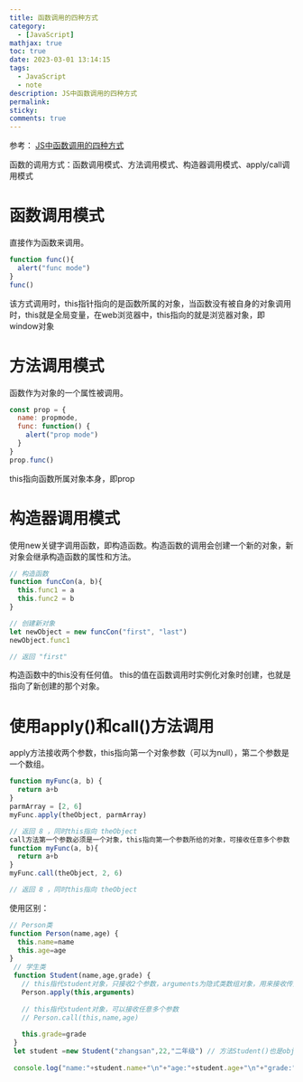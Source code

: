 ```yaml
---
title: 函数调用的四种方式
category:
  - [JavaScript]
mathjax: true
toc: true
date: 2023-03-01 13:14:15
tags:
  - JavaScript
  - note
description: JS中函数调用的四种方式
permalink:
sticky:
comments: true
---
```

参考：
[JS中函数调用的四种方式](https://www.cnblogs.com/zhy777/p/13496562.html)

函数的调用方式：函数调用模式、方法调用模式、构造器调用模式、apply/call调用模式
# 函数调用模式
直接作为函数来调用。
```js
function func(){
  alert("func mode")
}
func()
```
该方式调用时，this指针指向的是函数所属的对象，当函数没有被自身的对象调用时，this就是全局变量，在web浏览器中，this指向的就是浏览器对象，即window对象
# 方法调用模式
函数作为对象的一个属性被调用。
```js
const prop = {
  name: propmode,
  func: function() {
    alert("prop mode")
  }
}
prop.func()
```
this指向函数所属对象本身，即prop
# 构造器调用模式
使用new关键字调用函数，即构造函数。构造函数的调用会创建一个新的对象，新对象会继承构造函数的属性和方法。
```js
// 构造函数
function funcCon(a, b){
  this.func1 = a
  this.func2 = b
}

// 创建新对象
let newObject = new funcCon("first", "last")
newObject.func1

// 返回 "first"
```
构造函数中的this没有任何值。
this的值在函数调用时实例化对象时创建，也就是指向了新创建的那个对象。
# 使用apply()和call()方法调用
apply方法接收两个参数，this指向第一个对象参数（可以为null），第二个参数是一个数组。
```js
function myFunc(a, b) {
  return a+b
}
parmArray = [2, 6]
myFunc.apply(theObject, parmArray)

// 返回 8 ，同时this指向 theObject
call方法第一个参数必须是一个对象，this指向第一个参数所给的对象，可接收任意多个参数
function myFunc(a, b){
  return a+b
}
myFunc.call(theObject, 2, 6)

// 返回 8 ，同时this指向 theObject
```
使用区别：
```js
// Person类
function Person(name,age) { 
  this.name=name
  this.age=age
} 
 // 学生类
 function Student(name,age,grade) { 
   // this指代student对象，只接收2个参数，arguments为隐式类数组对象，用来接收传入的参数；
   Person.apply(this,arguments) 
   
   // this指代student对象，可以接收任意多个参数
   // Person.call(this,name,age) 
   
   this.grade=grade
 } 
 let student =new Student("zhangsan",22,"二年级") // 方法Student()也是object的一个实例
 
 console.log("name:"+student.name+"\n"+"age:"+student.age+"\n"+"grade:"+student.grade)
 ```
 